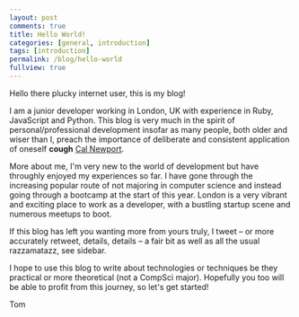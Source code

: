 ```yaml
---
layout: post
comments: true
title: Hello World!
categories: [general, introduction]
tags: [introduction]
permalink: /blog/hello-world
fullview: true
---
```


Hello there plucky internet user, this is my blog!

I am a junior developer working in London, UK with experience in Ruby, JavaScript and Python. This blog is very much in the spirit of personal/professional development insofar as many people, both older and wiser than I, preach the importance of deliberate and consistent application of oneself **cough** [Cal Newport](http://calnewport.com/books/so-good/).

More about me, I'm very new to the world of development but have throughly enjoyed my experiences so far. I have gone through the increasing popular route of not majoring in computer science and instead going through a bootcamp at the start of this year. London is a very vibrant and exciting place to work as a developer, with a bustling startup scene and numerous meetups to boot.

If this blog has left you wanting more from yours truly, I tweet – or more accurately retweet, details, details – a fair bit as well as all the usual razzamatazz, see sidebar.  

I hope to use this blog to write about technologies or techniques be they practical or more theoretical (not a CompSci major). Hopefully you too will be able to profit from this journey, so let's get started!

Tom